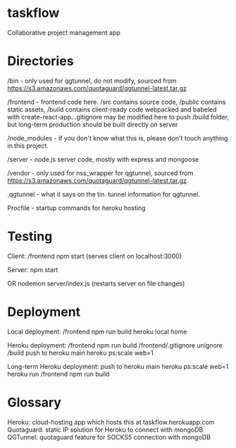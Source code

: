 # taskflow
Collaborative project management app

# Directories

/bin - only used for qgtunnel, do not modify, sourced from https://s3.amazonaws.com/quotaguard/qgtunnel-latest.tar.gz

/frontend - frontend code here. /src contains source code, /public contains static assets, /build contains client-ready code webpacked and babeled with create-react-app. .gitignore may be modified here to push /build folder, but long-term production should be built directly on server

/node_modules - if you don't know what this is, please don't touch anything in this project.

/server - node.js server code, mostly with express and mongoose

/vendor - only used for nss_wrapper for qgtunnel, sourced from https://s3.amazonaws.com/quotaguard/qgtunnel-latest.tar.gz

.qgtunnel - what it says on the tin. tunnel information for qgtunnel.

Procfile - startup commands for heroku hosting

# Testing

Client: /frontend npm start (serves client on localhost:3000)

Server: npm start

OR nodemon server/index.js (restarts server on file changes)

# Deployment

Local deployment: /frontend npm run build
heroku local home

Heroku deployment: /frontend npm run build
/frontend/.gitignore unignore /build
push to heroku main
heroku ps:scale web=1

Long-term Heroku deployment:
push to heroku main
heroku ps:scale web=1
heroku run /frontend npm run build

# Glossary

Heroku: cloud-hosting app which hosts this at taskflow.herokuapp.com
Quotaguard: static IP solution for Heroku to connect with mongoDB
QGTunnel: quotaguard feature for SOCKS5 connection with mongoDB